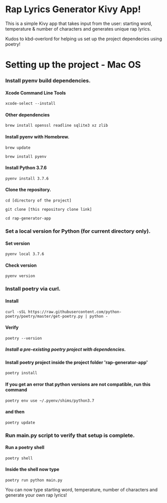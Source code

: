 # Rap Lyrics Generator Kivy App!

This is a simple Kivy app that takes input from the user: starting word, temperature & number of characters and generates unique rap lyrics.

Kudos to kbd-overlord for helping us set up the project dependecies using poetry!

# Setting up the project - Mac OS

### Install pyenv build dependencies.

#### Xcode Command Line Tools
```xcode-select --install```

#### Other dependencies

```brew install openssl readline sqlite3 xz zlib```

#### Install pyenv with Homebrew.

```brew update ```

```brew install pyenv```

#### Install Python 3.7.6

```pyenv install 3.7.6```

#### Clone the repository.

```cd [directory of the project]```

```git clone [this repository clone link]```

```cd rap-generator-app```

### Set a local version for Python (for current directory only).

#### Set version
```pyenv local 3.7.6```

#### Check version
```pyenv version```

### Install poetry via curl.

#### Install
```curl -sSL https://raw.githubusercontent.com/python-poetry/poetry/master/get-poetry.py | python -```

#### Verify
```poetry --version```


##### Install a pre-existing poetry project with dependencies.

#### Install poetry project inside the project folder 'rap-generator-app'
```poetry install```

#### If you get an error that python versions are not compatible, run this command

```poetry env use ~/.pyenv/shims/python3.7```

#### and then

```poetry update```

### Run main.py script to verify that setup is complete.

#### Run a poetry shell
```poetry shell```

#### Inside the shell now type
```poetry run python main.py```

You can now type starting word, temperature, number of characters and generate your own rap lyrics!

